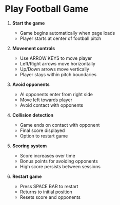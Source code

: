 # Play Football Game

1. **Start the game**
   - Game begins automatically when page loads
   - Player starts at center of football pitch

2. **Movement controls**
   - Use ARROW KEYS to move player
   - Left/Right arrows move horizontally
   - Up/Down arrows move vertically
   - Player stays within pitch boundaries

3. **Avoid opponents**
   - AI opponents enter from right side
   - Move left towards player
   - Avoid contact with opponents

4. **Collision detection**
   - Game ends on contact with opponent
   - Final score displayed
   - Option to restart game

5. **Scoring system**
   - Score increases over time
   - Bonus points for avoiding opponents
   - High score persists between sessions

6. **Restart game**
   - Press SPACE BAR to restart
   - Returns to initial position
   - Resets score and opponents